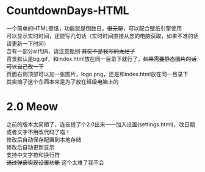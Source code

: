 # CountdownDays-HTML
一个简单的HTML壁纸，功能就是倒数日，~~很无聊~~，可以配合壁纸引擎使用<br>
可以显示实时时间，还能写几句话（实时时间直接从您的电脑获取，如果不准的话请更新一下时间）<br>
含有一部分ai代码，请注意甄别 ~~其实不是我写的太烂了~~<br>
背景默认是bg.gif，和index.html放在同一目录下就行了，~~如果需要静态图片的话可以自己改一下~~<br>
页面右侧顶部可以加一张图片，logo.png，还是和index.html放在同一目录下<br>
~~其实搞了这个东西本来是为了放在班级电脑上的~~<br>
# 2.0 Meow 
之前的版本太简陋了，连夜搓了个2.0出来——加入设置(settings.html)，改日期或者文字不用改代码了喵！<br>
修改后自动保存配置到本地存储<br>
修改后自动更新显示<br>
支持中文字符和换行符<br>
~~通过弹窗实现设置功能~~ 这个太难了我不会<br>
